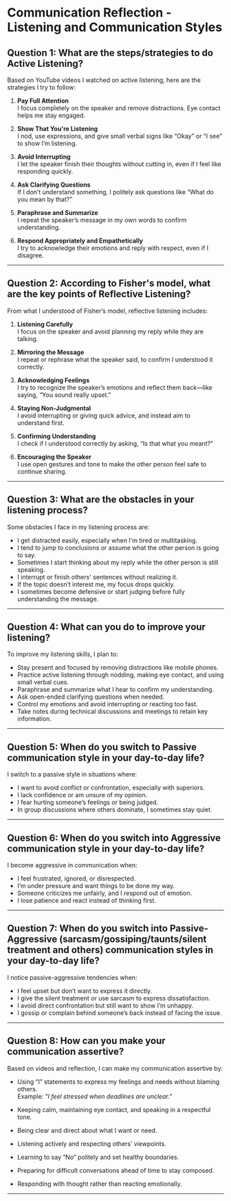 # Communication Reflection - Listening and Communication Styles

## Question 1: What are the steps/strategies to do Active Listening?

Based on YouTube videos I watched on active listening, here are the strategies I try to follow:

1. **Pay Full Attention**  
   I focus completely on the speaker and remove distractions. Eye contact helps me stay engaged.

2. **Show That You're Listening**  
   I nod, use expressions, and give small verbal signs like “Okay” or “I see” to show I’m listening.

3. **Avoid Interrupting**  
   I let the speaker finish their thoughts without cutting in, even if I feel like responding quickly.

4. **Ask Clarifying Questions**  
   If I don’t understand something, I politely ask questions like “What do you mean by that?”

5. **Paraphrase and Summarize**  
   I repeat the speaker’s message in my own words to confirm understanding.

6. **Respond Appropriately and Empathetically**  
   I try to acknowledge their emotions and reply with respect, even if I disagree.

---

## Question 2: According to Fisher's model, what are the key points of Reflective Listening?

From what I understood of Fisher’s model, reflective listening includes:

1. **Listening Carefully**  
   I focus on the speaker and avoid planning my reply while they are talking.

2. **Mirroring the Message**  
   I repeat or rephrase what the speaker said, to confirm I understood it correctly.

3. **Acknowledging Feelings**  
   I try to recognize the speaker’s emotions and reflect them back—like saying, “You sound really upset.”

4. **Staying Non-Judgmental**  
   I avoid interrupting or giving quick advice, and instead aim to understand first.

5. **Confirming Understanding**  
   I check if I understood correctly by asking, “Is that what you meant?”

6. **Encouraging the Speaker**  
   I use open gestures and tone to make the other person feel safe to continue sharing.

---

## Question 3: What are the obstacles in your listening process?

Some obstacles I face in my listening process are:

- I get distracted easily, especially when I'm tired or multitasking.
- I tend to jump to conclusions or assume what the other person is going to say.
- Sometimes I start thinking about my reply while the other person is still speaking.
- I interrupt or finish others' sentences without realizing it.
- If the topic doesn’t interest me, my focus drops quickly.
- I sometimes become defensive or start judging before fully understanding the message.

---

## Question 4: What can you do to improve your listening?

To improve my listening skills, I plan to:

- Stay present and focused by removing distractions like mobile phones.
- Practice active listening through nodding, making eye contact, and using small verbal cues.
- Paraphrase and summarize what I hear to confirm my understanding.
- Ask open-ended clarifying questions when needed.
- Control my emotions and avoid interrupting or reacting too fast.
- Take notes during technical discussions and meetings to retain key information.

---

## Question 5: When do you switch to Passive communication style in your day-to-day life?

I switch to a passive style in situations where:

- I want to avoid conflict or confrontation, especially with superiors.
- I lack confidence or am unsure of my opinion.
- I fear hurting someone’s feelings or being judged.
- In group discussions where others dominate, I sometimes stay quiet.

---

## Question 6: When do you switch into Aggressive communication style in your day-to-day life?

I become aggressive in communication when:

- I feel frustrated, ignored, or disrespected.
- I’m under pressure and want things to be done my way.
- Someone criticizes me unfairly, and I respond out of emotion.
- I lose patience and react instead of thinking first.

---

## Question 7: When do you switch into Passive-Aggressive (sarcasm/gossiping/taunts/silent treatment and others) communication styles in your day-to-day life?

I notice passive-aggressive tendencies when:

- I feel upset but don’t want to express it directly.
- I give the silent treatment or use sarcasm to express dissatisfaction.
- I avoid direct confrontation but still want to show I’m unhappy.
- I gossip or complain behind someone’s back instead of facing the issue.

---

## Question 8: How can you make your communication assertive?

Based on videos and reflection, I can make my communication assertive by:

- Using “I” statements to express my feelings and needs without blaming others.  
  Example: *"I feel stressed when deadlines are unclear."*

- Keeping calm, maintaining eye contact, and speaking in a respectful tone.

- Being clear and direct about what I want or need.

- Listening actively and respecting others’ viewpoints.

- Learning to say “No” politely and set healthy boundaries.

- Preparing for difficult conversations ahead of time to stay composed.

- Responding with thought rather than reacting emotionally.

---
